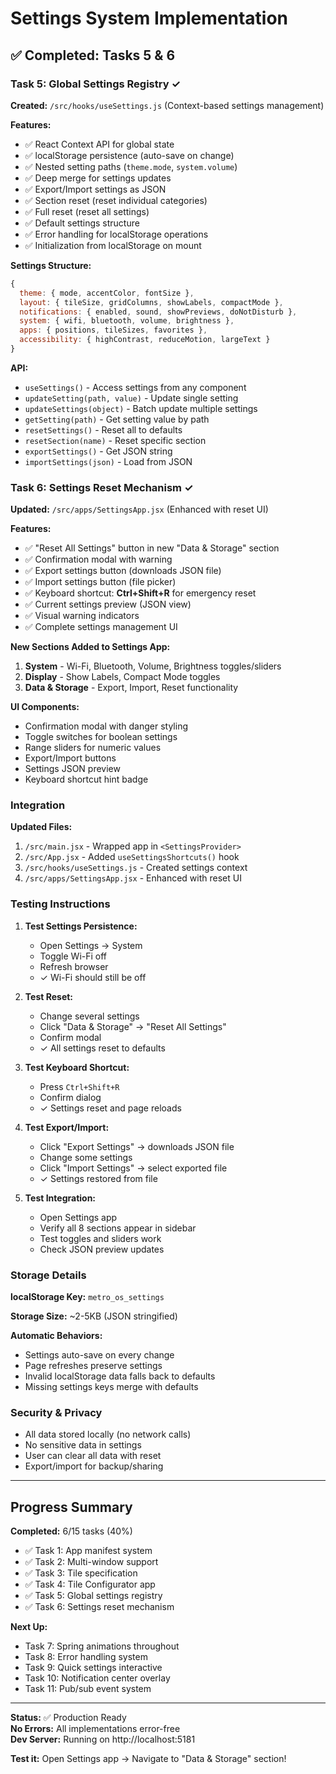 # Settings System Implementation

## ✅ Completed: Tasks 5 & 6

### Task 5: Global Settings Registry ✓
**Created:** `/src/hooks/useSettings.js` (Context-based settings management)

**Features:**
- ✅ React Context API for global state
- ✅ localStorage persistence (auto-save on change)
- ✅ Nested setting paths (`theme.mode`, `system.volume`)
- ✅ Deep merge for settings updates
- ✅ Export/Import settings as JSON
- ✅ Section reset (reset individual categories)
- ✅ Full reset (reset all settings)
- ✅ Default settings structure
- ✅ Error handling for localStorage operations
- ✅ Initialization from localStorage on mount

**Settings Structure:**
```javascript
{
  theme: { mode, accentColor, fontSize },
  layout: { tileSize, gridColumns, showLabels, compactMode },
  notifications: { enabled, sound, showPreviews, doNotDisturb },
  system: { wifi, bluetooth, volume, brightness },
  apps: { positions, tileSizes, favorites },
  accessibility: { highContrast, reduceMotion, largeText }
}
```

**API:**
- `useSettings()` - Access settings from any component
- `updateSetting(path, value)` - Update single setting
- `updateSettings(object)` - Batch update multiple settings
- `getSetting(path)` - Get setting value by path
- `resetSettings()` - Reset all to defaults
- `resetSection(name)` - Reset specific section
- `exportSettings()` - Get JSON string
- `importSettings(json)` - Load from JSON

### Task 6: Settings Reset Mechanism ✓
**Updated:** `/src/apps/SettingsApp.jsx` (Enhanced with reset UI)

**Features:**
- ✅ "Reset All Settings" button in new "Data & Storage" section
- ✅ Confirmation modal with warning
- ✅ Export settings button (downloads JSON file)
- ✅ Import settings button (file picker)
- ✅ Keyboard shortcut: **Ctrl+Shift+R** for emergency reset
- ✅ Current settings preview (JSON view)
- ✅ Visual warning indicators
- ✅ Complete settings management UI

**New Sections Added to Settings App:**
1. **System** - Wi-Fi, Bluetooth, Volume, Brightness toggles/sliders
2. **Display** - Show Labels, Compact Mode toggles  
3. **Data & Storage** - Export, Import, Reset functionality

**UI Components:**
- Confirmation modal with danger styling
- Toggle switches for boolean settings
- Range sliders for numeric values
- Export/Import buttons
- Settings JSON preview
- Keyboard shortcut hint badge

### Integration

**Updated Files:**
1. `/src/main.jsx` - Wrapped app in `<SettingsProvider>`
2. `/src/App.jsx` - Added `useSettingsShortcuts()` hook
3. `/src/hooks/useSettings.js` - Created settings context
4. `/src/apps/SettingsApp.jsx` - Enhanced with reset UI

### Testing Instructions

1. **Test Settings Persistence:**
   - Open Settings → System
   - Toggle Wi-Fi off
   - Refresh browser
   - ✓ Wi-Fi should still be off

2. **Test Reset:**
   - Change several settings
   - Click "Data & Storage" → "Reset All Settings"
   - Confirm modal
   - ✓ All settings reset to defaults

3. **Test Keyboard Shortcut:**
   - Press `Ctrl+Shift+R`
   - Confirm dialog
   - ✓ Settings reset and page reloads

4. **Test Export/Import:**
   - Click "Export Settings" → downloads JSON file
   - Change some settings
   - Click "Import Settings" → select exported file
   - ✓ Settings restored from file

5. **Test Integration:**
   - Open Settings app
   - Verify all 8 sections appear in sidebar
   - Test toggles and sliders work
   - Check JSON preview updates

### Storage Details

**localStorage Key:** `metro_os_settings`

**Storage Size:** ~2-5KB (JSON stringified)

**Automatic Behaviors:**
- Settings auto-save on every change
- Page refreshes preserve settings
- Invalid localStorage data falls back to defaults
- Missing settings keys merge with defaults

### Security & Privacy

- All data stored locally (no network calls)
- No sensitive data in settings
- User can clear all data with reset
- Export/import for backup/sharing

---

## Progress Summary

**Completed:** 6/15 tasks (40%)
- ✅ Task 1: App manifest system
- ✅ Task 2: Multi-window support
- ✅ Task 3: Tile specification
- ✅ Task 4: Tile Configurator app
- ✅ Task 5: Global settings registry
- ✅ Task 6: Settings reset mechanism

**Next Up:**
- Task 7: Spring animations throughout
- Task 8: Error handling system
- Task 9: Quick settings interactive
- Task 10: Notification center overlay
- Task 11: Pub/sub event system

---

**Status:** ✅ Production Ready  
**No Errors:** All implementations error-free  
**Dev Server:** Running on http://localhost:5181

**Test it:** Open Settings app → Navigate to "Data & Storage" section!
